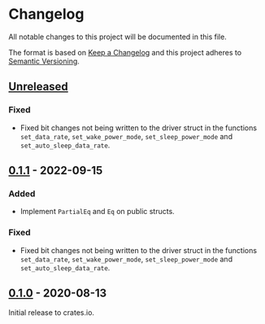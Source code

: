 # Changelog

All notable changes to this project will be documented in this file.

The format is based on [Keep a Changelog](http://keepachangelog.com/en/1.0.0/)
and this project adheres to [Semantic Versioning](http://semver.org/spec/v2.0.0.html).

## [Unreleased]

### Fixed
 - Fixed bit changes not being written to the driver struct in the functions `set_data_rate`, `set_wake_power_mode`, `set_sleep_power_mode` and `set_auto_sleep_data_rate`.

## [0.1.1] - 2022-09-15

### Added
- Implement `PartialEq` and `Eq` on public structs.

### Fixed
 - Fixed bit changes not being written to the driver struct in the functions `set_data_rate`, `set_wake_power_mode`, `set_sleep_power_mode` and `set_auto_sleep_data_rate`.

## [0.1.0] - 2020-08-13

Initial release to crates.io.

[Unreleased]: https://github.com/eldruin/mma8x5x-rs/compare/v0.1.1...HEAD
[0.1.1]: https://github.com/eldruin/mma8x5x-rs/compare/v0.1.0...v0.1.1
[0.1.0]: https://github.com/eldruin/mma8x5x-rs/releases/tag/v0.1.0
